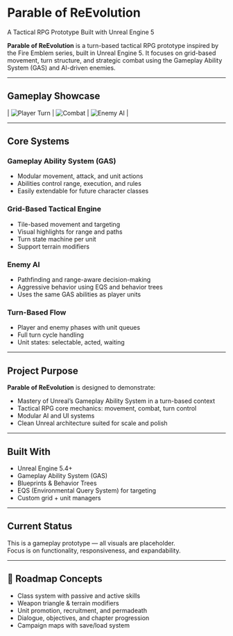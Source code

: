 # Parable of ReEvolution  
A Tactical RPG Prototype Built with Unreal Engine 5

**Parable of ReEvolution** is a turn-based tactical RPG prototype inspired by the Fire Emblem series, built in Unreal Engine 5. It focuses on grid-based movement, turn structure, and strategic combat using the Gameplay Ability System (GAS) and AI-driven enemies.

---

##  Gameplay Showcase

| ![Player Turn](gifs/parable1.gif) | ![Combat](gifs/parable2.gif) | ![Enemy AI](gifs/parable3.gif) |

---

##  Core Systems

### Gameplay Ability System (GAS)
- Modular movement, attack, and unit actions
- Abilities control range, execution, and rules
- Easily extendable for future character classes

### Grid-Based Tactical Engine
- Tile-based movement and targeting
- Visual highlights for range and paths
- Turn state machine per unit
- Support terrain modifiers

### Enemy AI
- Pathfinding and range-aware decision-making
- Aggressive behavior using EQS and behavior trees
- Uses the same GAS abilities as player units

### Turn-Based Flow
- Player and enemy phases with unit queues
- Full turn cycle handling
- Unit states: selectable, acted, waiting

---

##  Project Purpose

**Parable of ReEvolution** is designed to demonstrate:
- Mastery of Unreal’s Gameplay Ability System in a turn-based context
- Tactical RPG core mechanics: movement, combat, turn control
- Modular AI and UI systems
- Clean Unreal architecture suited for scale and polish

---

##  Built With

- Unreal Engine 5.4+  
- Gameplay Ability System (GAS)  
- Blueprints & Behavior Trees  
- EQS (Environmental Query System) for targeting  
- Custom grid + unit managers  

---

##  Current Status

This is a gameplay prototype — all visuals are placeholder.  
Focus is on functionality, responsiveness, and expandability.

---

## 📌 Roadmap Concepts

- Class system with passive and active skills  
- Weapon triangle & terrain modifiers  
- Unit promotion, recruitment, and permadeath  
- Dialogue, objectives, and chapter progression  
- Campaign maps with save/load system  

